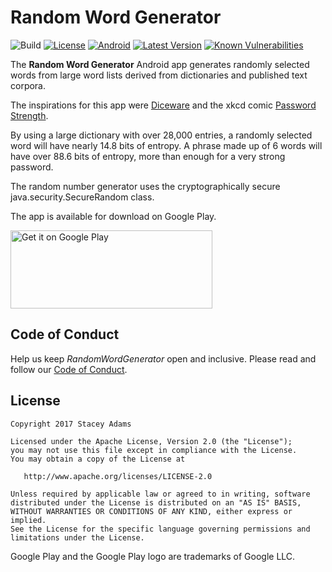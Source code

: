 # Random Word Generator

![Build](https://travis-ci.org/staceybellerose/RandomWordGenerator.svg?branch=master)
[![License](https://img.shields.io/badge/license-Apache%202-blue.svg)](https://raw.githubusercontent.com/staceybellerose/RandomWordGenerator/master/LICENSE)
[![Android](https://img.shields.io/badge/platform-android-green.svg)](https://developer.android.com/develop/index.html)
[![Latest Version](https://img.shields.io/github/release/staceybellerose/RandomWordGenerator.svg)](https://github.com/staceybellerose/RandomWordGenerator/releases)
[![Known Vulnerabilities](https://snyk.io/test/github/staceybellerose/randomwordgenerator/badge.svg)](https://snyk.io/test/github/staceybellerose/randomwordgenerator)

The **Random Word Generator** Android app generates
randomly selected words from large word lists derived
from dictionaries and published text corpora.

The inspirations for this app were
[Diceware](http://world.std.com/~reinhold/diceware.html)
and the xkcd comic [Password Strength](https://m.xkcd.com/936/).

By using a large dictionary with over 28,000 entries, a randomly
selected word will have nearly 14.8 bits of entropy. A phrase
made up of 6 words will have over 88.6 bits of entropy, more
than enough for a very strong password.

The random number generator uses the cryptographically secure
java.security.SecureRandom class.

The app is available for download on Google Play.

<a href='https://play.google.com/store/apps/details?id=com.staceybellerose.randomwordgenerator&pcampaignid=MKT-Other-global-all-co-prtnr-py-PartBadge-Mar2515-1'><img alt='Get it on Google Play' src='https://play.google.com/intl/en_us/badges/images/generic/en_badge_web_generic.png' width='323px' height='125px'/></a>

## Code of Conduct

Help us keep _RandomWordGenerator_ open and inclusive. Please read and follow our [Code of Conduct](https://github.com/staceybellerose/RandomWordGenerator/blob/master/CODE_OF_CONDUCT.md).

## License

    Copyright 2017 Stacey Adams

    Licensed under the Apache License, Version 2.0 (the "License");
    you may not use this file except in compliance with the License.
    You may obtain a copy of the License at

       http://www.apache.org/licenses/LICENSE-2.0

    Unless required by applicable law or agreed to in writing, software
    distributed under the License is distributed on an "AS IS" BASIS,
    WITHOUT WARRANTIES OR CONDITIONS OF ANY KIND, either express or implied.
    See the License for the specific language governing permissions and
    limitations under the License.

Google Play and the Google Play logo are trademarks of Google LLC.
